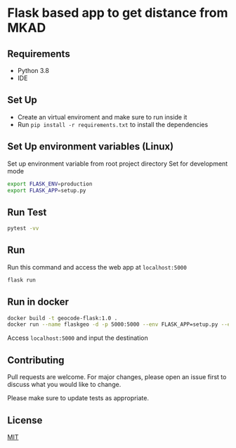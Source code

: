 # Flask based app to get distance from MKAD

## Requirements

- Python 3.8
- IDE

## Set Up

- Create an virtual enviroment and make sure to run inside it
- Run `pip install -r requirements.txt` to install the dependencies

## Set Up environment variables (Linux)

Set up environment variable from root project directory
Set for development mode

```bash
export FLASK_ENV=production
export FLASK_APP=setup.py
```

## Run Test
```bash
pytest -vv
```

## Run

Run this command and access the web app at `localhost:5000`

```bash
flask run
```

## Run in docker
```bash
docker build -t geocode-flask:1.0 .
docker run --name flaskgeo -d -p 5000:5000 --env FLASK_APP=setup.py --env FLASK_ENV=production geocode-flask:1.0
```
Access `localhost:5000` and input the destination

## Contributing

Pull requests are welcome. For major changes, please open an issue first to discuss what you would like to change.

Please make sure to update tests as appropriate.

## License

[MIT](https://choosealicense.com/licenses/mit/)